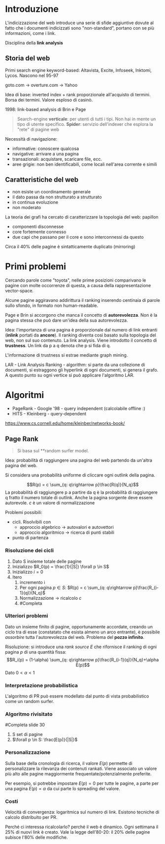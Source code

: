 # Introduzione
L'indicizzazione del web introduce una serie di sfide aggiuntive dovute al fatto che i documenti indicizzati sono "non-standard", portano con se più informazioni, come i link.

Disciplina della **link analysis**
## Storia del web
Primi search engine keyword-based: Altavista, Excite, Infoseek, Inktomi, Lycos.
Nascono nel 95-97

goto.com -> overture.com -> Yahoo

Idea di base: inverted index + rank proporzionale all'acquisto di termini. Borsa dei termini. Valore esploso di casinò.

1998: link-based analysis di Brin e Page

>Search-engine **verticale**: per utenti di tutti i tipi. Non hai in mente un tipo di utente specifico.
>**Spider**: servizio dell'indexer che esplora la "rete" di pagine web

Necessità di navigazione:
- informative: conoscere qualcosa
- navigative: arrivare a una pagina
- transazionali: acquistare, scaricare file, ecc.
- aree grigie: non ben identificabili, come locali nell'area corrente e simili

## Caratteristiche del web
- non esiste un coordinamento generale
- il dato passa da non strutturato a strutturato
- in continua evoluzione
- non moderato

La teoria dei grafi ha cercato di caratterizzare la topologia del web: papillon
- componenti disconnesse
- core fortemente connesso
- due capi che passano per il core e sono interconnessi da questo

Circa il 40% delle pagine è sintatticamente duplicato (mirroring)

# Primi problemi
Cercando parole come "toyota", nelle prime posizioni comparivano le pagine con molte occorrenze di questa, a causa della rappresentazione vector-space.

Alcune pagine aggiravano addirittura il ranking inserendo centinaia di parole sullo sfondo, in formato non human-readable.

Page e Brin si accorgono che manca il concetto di **autorevolezza**. Non è la pagina stessa che può dare un'idea della sua autorevolezza.

Idea: l'importanza di una pagina è proporzionale dal numero di link entranti (**inlink** portati da **ancore**). Il ranking diventa così basato sulla topologia del web, non sul suo contenuto. La link analysis. Viene introdotto il concetto di **trustness**. Un link da p a q denota che p si fida di q.

L'informazione di trustness si estrae mediante graph mining.

LAR - Link Analysis Ranking - algorithm: si parte da una collezione di documenti, si estraggono gli hyperlink di ogni documenti, si genera il grafo. A questo punto su ogni vertice si può applicare l'algoritmo LAR.

# Algoritmi
- PageRank - Google '98 - query independent (calcolabile offline :)
- HITS - Kleinberg - query-dependent

https://www.cs.cornell.edu/home/kleinber/networks-book/

## Page Rank
>Si basa sul **random surfer model.

Idea: probabilità di raggiungere una pagina del web partendo da un'altra pagina del web.

Si considera una probabilità uniforme di cliccare ogni outlink della pagina.

$$R(p) = c \sum_{q: q\rightarrow p}\frac{R(q)}{N_q}$$
La probabilità di raggiungere p a partire da q è la probabilità di raggiungere q fratto il numero totale di outlink. Anche la pagina sorgente deve essere autorevole. $c$ è un valore di normalizzazione

Problemi possibili:
- cicli. Risolvibili con
	- approccio algebrico -> autovalori e autovettori
	- approccio algoritmico -> ricerca di punti stabili
- punto di partenza

### Risoluzione dei cicli
1. Dato S insieme totale delle pagine
2. Inizializzo $R_0(p) = \frac{1}{|S|} \forall p \in S$
3. Inizializzo $i = 0$
4. Itero
	1. incremento i
	2. Per ogni pagina $p \in S$: $R(p) = c \sum_{q: q\rightarrow p}\frac{R_{i-1}(q)}{N_q}$
	3. Normalizzazione -> ricalcolo $c$
	4. #Completa 

### Ulteriori problemi
Dato un insieme finito di pagine, opportunamente accordate, creando un ciclo tra di esse (constatato che esista almeno un arco entrante), è possibile _assorbire_ tutta l'autorevolezza del web. Problema del **pozzo infinito**.

Risoluzione: si introduce una _rank source E_ che rifornisce il ranking di ogni pagina $p$ di una quantità fissa:
$$R_i(p) = (1-\alpha) \sum_{q: q\rightarrow p}\frac{R_{i-1}(q)}{N_q}+\alpha E(p)$$
Dato $0 < \alpha < 1$
### Interpretazione probabilistica
L'algoritmo di PR può essere modellato dal punto di vista probabilistico come un random surfer.

### Algoritmo rivisitato
#Completa slide 30

1. S set di pagine
2. $\forall p \in S: \frac{E(p)}{|S|}$

### Personalizzazione
Sulla base della cronologia di ricerca, il valore $E(p)$ permette di personalizzare la rilevanza dei contenuti rankati. Viene associato un valore più alto alle pagine maggiormente frequentate/potenzialmente preferite.

Per esempio, si potrebbe impostare $E(p) = 0$ per tutte le pagine, a parte per una pagina $E(p) = \alpha$ da cui parte lo spreading del valore.

### Costi
Velocità di convergenza: logaritmica sul numero di link. Esistono tecniche di calcolo distribuito per PR.

Perché ci interessa ricalcolarlo? perché il web è dinamico. Ogni settimana il 25% di nuovi link è creato. Vale la legge dell'80-20: il 20% delle pagine subisce l'80% delle modifiche.


